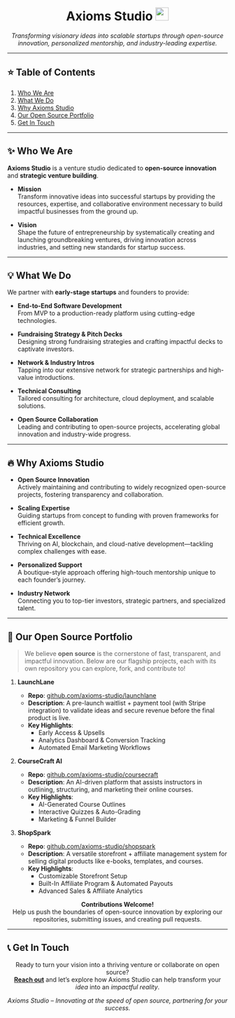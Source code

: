 <h1 align="center">Axioms Studio <img src="https://em-content.zobj.net/thumbs/120/apple/325/rocket_1f680.png" height="30"/></h1>

<p align="center">
  <em>Transforming visionary ideas into scalable startups through open-source innovation, personalized mentorship, and industry-leading expertise.</em>
</p>

---

## :star: Table of Contents
1. [Who We Are](#who-we-are)  
2. [What We Do](#what-we-do)  
3. [Why Axioms Studio](#why-axioms-studio)  
4. [Our Open Source Portfolio](#our-open-source-portfolio)  
5. [Get In Touch](#get-in-touch)

---

## :sparkles: Who We Are
**Axioms Studio** is a venture studio dedicated to **open-source innovation** and **strategic venture building**.  

- **Mission**  
  Transform innovative ideas into successful startups by providing the resources, expertise, and collaborative environment necessary to build impactful businesses from the ground up.

- **Vision**  
  Shape the future of entrepreneurship by systematically creating and launching groundbreaking ventures, driving innovation across industries, and setting new standards for startup success.

---

## :bulb: What We Do
We partner with **early-stage startups** and founders to provide:

- **End-to-End Software Development**  
  From MVP to a production-ready platform using cutting-edge technologies.

- **Fundraising Strategy & Pitch Decks**  
  Designing strong fundraising strategies and crafting impactful decks to captivate investors.

- **Network & Industry Intros**  
  Tapping into our extensive network for strategic partnerships and high-value introductions.

- **Technical Consulting**  
  Tailored consulting for architecture, cloud deployment, and scalable solutions.

- **Open Source Collaboration**  
  Leading and contributing to open-source projects, accelerating global innovation and industry-wide progress.

---

## :fire: Why Axioms Studio
- **Open Source Innovation**  
  Actively maintaining and contributing to widely recognized open-source projects, fostering transparency and collaboration.

- **Scaling Expertise**  
  Guiding startups from concept to funding with proven frameworks for efficient growth.

- **Technical Excellence**  
  Thriving on AI, blockchain, and cloud-native development—tackling complex challenges with ease.

- **Personalized Support**  
  A boutique-style approach offering high-touch mentorship unique to each founder’s journey.

- **Industry Network**  
  Connecting you to top-tier investors, strategic partners, and specialized talent.

---

## :rocket: Our Open Source Portfolio
> We believe **open source** is the cornerstone of fast, transparent, and impactful innovation. Below are our flagship projects, each with its own repository you can explore, fork, and contribute to!

1. **LaunchLane**  
   - **Repo**: [github.com/axioms-studio/launchlane](https://github.com/axioms-studio/launchlane)  
   - **Description**: A pre-launch waitlist + payment tool (with Stripe integration) to validate ideas and secure revenue before the final product is live.  
   - **Key Highlights**:  
     - Early Access & Upsells  
     - Analytics Dashboard & Conversion Tracking  
     - Automated Email Marketing Workflows  

2. **CourseCraft AI**  
   - **Repo**: [github.com/axioms-studio/coursecraft](https://github.com/axioms-studio/coursecraft)  
   - **Description**: An AI-driven platform that assists instructors in outlining, structuring, and marketing their online courses.  
   - **Key Highlights**:  
     - AI-Generated Course Outlines  
     - Interactive Quizzes & Auto-Grading  
     - Marketing & Funnel Builder  

3. **ShopSpark**  
   - **Repo**: [github.com/axioms-studio/shopspark](https://github.com/axioms-studio/shopspark)  
   - **Description**: A versatile storefront + affiliate management system for selling digital products like e-books, templates, and courses.  
   - **Key Highlights**:  
     - Customizable Storefront Setup  
     - Built-In Affiliate Program & Automated Payouts  
     - Advanced Sales & Affiliate Analytics  

<p align="center">
  <strong>Contributions Welcome!</strong>  
  <br/>
  Help us push the boundaries of open-source innovation by exploring our repositories, submitting issues, and creating pull requests.
</p>

---

## :telephone_receiver: Get In Touch
<p align="center">
  Ready to turn your vision into a thriving venture or collaborate on open source?
  <br/>
  <strong><a href="mailto:admin@axioms.studio">Reach out</a></strong> and let’s explore how Axioms Studio can help transform your <em>idea</em> into an <em>impactful reality</em>.
</p>

<p align="center">
  <em>Axioms Studio – Innovating at the speed of open source, partnering for your success.</em>
</p>
